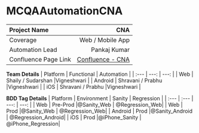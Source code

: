 # MCQAAutomationCNA
  | Project Name |  CNA    |
| :---         |          ---: |
| Coverage     |    Web / Mobile App    |
| Automation Lead     |    Pankaj Kumar    |
| Confluence Page Link     |    [Confluence - CNA](https://mediacorp.atlassian.net/wiki/spaces/NMQ/pages/3500408843/CNA)    |

**Team Details**
| Platform |  Functional    | Automation |
| :---         |          ---: |       ---: |
| Web     |    Shaily / Sudarshan    |Vigneshwari |
| Android     |    Shravani / Prabhu    |Vigneshwari  |
| iOS     |    Shravani / Prabhu    |Vigneshwari  |

**BDD Tag Details**
| Platform |  Environment    | Sanity | Regression |
| :---         |  :--- |       ---: |     ---: |
| Web     |  Pre-Prod     |@Sanity_Web | @Regression_Web|
| Web     |  Prod     |@Sanity_Web | @Regression_Web|
| Android |  Prod     |@Sanity_Android | @Regression_Android|
| iOS     |   Prod     |@iPhone_Sanity | @iPhone_Regression|
